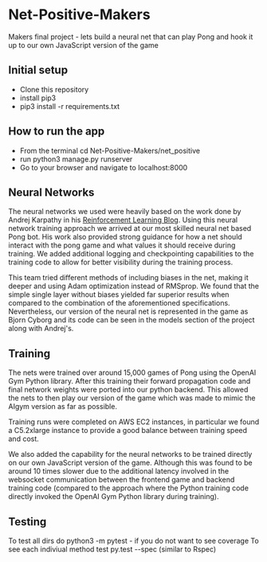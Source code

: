 # Net-Positive-Makers

Makers final project - lets build a neural net that can play Pong and hook it up to our own JavaScript version of the game

## Initial setup

* Clone this repository
* install pip3
* pip3 install -r requirements.txt

## How to run the app

* From the terminal cd Net-Positive-Makers/net_positive
* run python3 manage.py runserver
* Go to your browser and navigate to localhost:8000

## Neural Networks

The neural networks we used were heavily based on the work done by Andrej Karpathy in his [Reinforcement Learning Blog](http://karpathy.github.io/2016/05/31/rl/). Using this neural network training approach we arrived at our most skilled neural net based Pong bot. His work also provided strong guidance for how a net should interact with the pong game and what values it should receive during training. We added additional logging and checkpointing capabilities to the training code to allow for better visibility during the training process.

This team tried different methods of including biases in the net, making it deeper and using Adam optimization instead of RMSprop. We found that the simple single layer without biases yielded far superior results when compared to the combination of the aforementioned specifications. Nevertheless, our version of the neural net is represented in the game as Bjorn Cyborg and its code can be seen in the models section of the project along with Andrej's.  

## Training 

The nets were trained over around 15,000 games of Pong using the OpenAI Gym Python library. After this training their forward propagation code and final network weights were ported into our python backend. This allowed the nets to then play our version of the game which was made to mimic the AIgym version as far as possible.

Training runs were completed on AWS EC2 instances, in particular we found a C5.2xlarge instance to provide a good balance between training speed and cost.

We also added the capability for the neural networks to be trained directly on our own JavaScript version of the game. Although this was found to be around 10 times slower due to the additional latency involved in the websocket communication between the frontend game and backend training code (compared to the approach where the Python training code directly invoked the OpenAI Gym Python library during training).


## Testing

To test all dirs do python3 -m pytest - if you do not want to see coverage
To see each indiviual method test py.test --spec (similar to Rspec)

